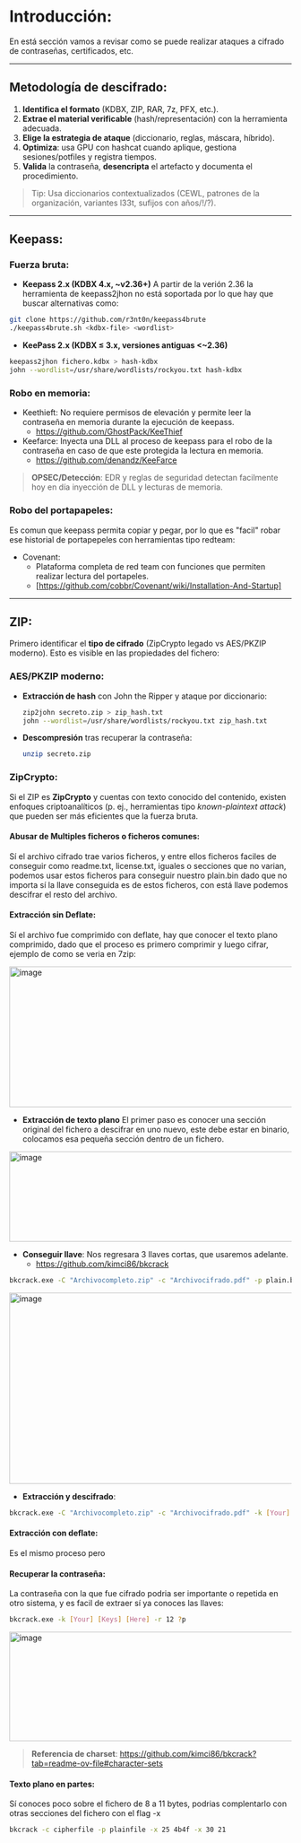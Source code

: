 # Introducción:
En está sección vamos a revisar como se puede realizar ataques a cifrado de contraseñas, certificados, etc.

---

## Metodología de descifrado:

1. **Identifica el formato** (KDBX, ZIP, RAR, 7z, PFX, etc.).  
2. **Extrae el material verificable** (hash/representación) con la herramienta adecuada.  
3. **Elige la estrategia de ataque** (diccionario, reglas, máscara, híbrido).  
4. **Optimiza**: usa GPU con hashcat cuando aplique, gestiona sesiones/potfiles y registra tiempos.  
5. **Valida** la contraseña, **desencripta** el artefacto y documenta el procedimiento.

> Tip: Usa diccionarios contextualizados (CEWL, patrones de la organización, variantes l33t, sufijos con años/!/?).

---

## Keepass:

### Fuerza bruta:
- **Keepass 2.x (KDBX 4.x, ~v2.36+)**
A partir de la verión 2.36 la herramienta de keepass2jhon no está soportada por lo que hay que buscar alternativas como:

```bash
git clone https://github.com/r3nt0n/keepass4brute
./keepass4brute.sh <kdbx-file> <wordlist>
```

- **KeePass 2.x (KDBX ≤ 3.x, versiones antiguas <~2.36)**
```bash
keepass2jhon fichero.kdbx > hash-kdbx
john --wordlist=/usr/share/wordlists/rockyou.txt hash-kdbx
```

### Robo en memoria:
- Keethieft: No requiere permisos de elevación y permite leer la contraseña en memoria durante la ejecución de keepass.
  - https://github.com/GhostPack/KeeThief
- Keefarce: Inyecta una DLL al proceso de keepass para el robo de la contraseña en caso de que este protegida la lectura en memoria.
  - https://github.com/denandz/KeeFarce

> **OPSEC/Detección**: EDR y reglas de seguridad detectan facilmente hoy en día inyección de DLL y lecturas de memoria.

### Robo del portapapeles:
Es comun que keepass permita copiar y pegar, por lo que es "facil" robar ese historial de portapepeles con herramientas tipo redteam:

- Covenant:
  - Plataforma completa de red team con funciones que permiten realizar lectura del portapeles.
  - [https://github.com/cobbr/Covenant/wiki/Installation-And-Startup]

---

## ZIP:
Primero identificar el **tipo de cifrado** (ZipCrypto legado vs AES/PKZIP moderno). Esto es visible en las propiedades del fichero:

### AES/PKZIP moderno:

- **Extracción de hash** con John the Ripper y ataque por diccionario:
  ```bash
  zip2john secreto.zip > zip_hash.txt
  john --wordlist=/usr/share/wordlists/rockyou.txt zip_hash.txt
  ```

- **Descompresión** tras recuperar la contraseña:
  ```bash
  unzip secreto.zip
  ```

### ZipCrypto:
Si el ZIP es **ZipCrypto** y cuentas con texto conocido del contenido, existen enfoques criptoanalíticos (p. ej., herramientas tipo *known-plaintext attack*) que pueden ser más eficientes que la fuerza bruta.

#### Abusar de Multiples ficheros o ficheros comunes: 
Sí el archivo cifrado trae varios ficheros, y entre ellos ficheros faciles de conseguir como readme.txt, license.txt, iguales o secciones que no varian, podemos usar estos ficheros para conseguir nuestro plain.bin dado que no importa sí la llave conseguida es de estos ficheros, con está llave podemos descifrar el resto del archivo.

#### Extracción sin Deflate:
Sí el archivo fue comprimido con deflate, hay que conocer el texto plano comprimido, dado que el proceso es primero comprimir y luego cifrar, ejemplo de como se veria en 7zip:

<img width="821" height="251" alt="image" src="https://github.com/user-attachments/assets/c86e6520-e2ef-458d-ac93-c4bb2b3f9641" />

- **Extracción de texto plano** El primer paso es conocer una sección original del fichero a descifrar en uno nuevo, este debe estar en binario, colocamos esa pequeña sección dentro de un fichero.
<img width="891" height="161" alt="image" src="https://github.com/user-attachments/assets/28296f6a-9111-41cd-ac37-c26e2ff96420" />

- **Conseguir llave**: Nos regresara 3 llaves cortas, que usaremos adelante. 
  - https://github.com/kimci86/bkcrack
```bash
bkcrack.exe -C "Archivocompleto.zip" -c "Archivocifrado.pdf" -p plain.bin
```
<img width="2000" height="341" alt="image" src="https://github.com/user-attachments/assets/062dad7b-3f95-4b47-a07b-5b164bb2a3ee" />

- **Extracción y descifrado**:
```bash
bkcrack.exe -C "Archivocompleto.zip" -c "Archivocifrado.pdf" -k [Your] [Keys] [Here] -d "DecryptedFile.pdf"
```

#### Extracción con deflate:
Es el mismo proceso pero 

#### Recuperar la contraseña:
La contraseña con la que fue cifrado podria ser importante o repetida en otro sistema, y es facil de extraer sí ya conoces las llaves:
```bash
bkcrack.exe -k [Your] [Keys] [Here] -r 12 ?p
```
<img width="625" height="195" alt="image" src="https://github.com/user-attachments/assets/e26e10f1-3305-42e3-8a8b-1de6cb60d9f2" />

> **Referencia de charset**: https://github.com/kimci86/bkcrack?tab=readme-ov-file#character-sets

#### Texto plano en partes:
Sí conoces poco sobre el fichero de 8 a 11 bytes, podrias complentarlo con otras secciones del fichero con el flag -x
```bash
bkcrack -c cipherfile -p plainfile -x 25 4b4f -x 30 21
```







